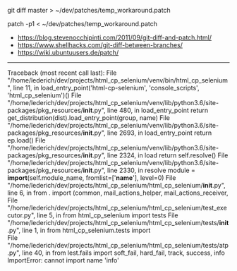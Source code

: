 git diff master > ~/dev/patches/temp_workaround.patch

patch -p1 < ~/dev/patches/temp_workaround.patch



* https://blog.stevenocchipinti.com/2011/09/git-diff-and-patch.html/
* https://www.shellhacks.com/git-diff-between-branches/
* https://wiki.ubuntuusers.de/patch/




----

Traceback (most recent call last):
  File "/home/lederich/dev/projects/html_cp_selenium/venv/bin/html_cp_selenium", line 11, in <module>
    load_entry_point('html-cp-selenium', 'console_scripts', 'html_cp_selenium')()
  File "/home/lederich/dev/projects/html_cp_selenium/venv/lib/python3.6/site-packages/pkg_resources/__init__.py", line 480, in load_entry_point
    return get_distribution(dist).load_entry_point(group, name)
  File "/home/lederich/dev/projects/html_cp_selenium/venv/lib/python3.6/site-packages/pkg_resources/__init__.py", line 2693, in load_entry_point
    return ep.load()
  File "/home/lederich/dev/projects/html_cp_selenium/venv/lib/python3.6/site-packages/pkg_resources/__init__.py", line 2324, in load
    return self.resolve()
  File "/home/lederich/dev/projects/html_cp_selenium/venv/lib/python3.6/site-packages/pkg_resources/__init__.py", line 2330, in resolve
    module = __import__(self.module_name, fromlist=['__name__'], level=0)
  File "/home/lederich/dev/projects/html_cp_selenium/html_cp_selenium/__init__.py", line 6, in <module>
    from . import (common, mail_actions_helper, mail_actions_receiver,
  File "/home/lederich/dev/projects/html_cp_selenium/html_cp_selenium/test_executor.py", line 5, in <module>
    from html_cp_selenium import tests
  File "/home/lederich/dev/projects/html_cp_selenium/html_cp_selenium/tests/__init__.py", line 1, in <module>
    from html_cp_selenium.tests import \
  File "/home/lederich/dev/projects/html_cp_selenium/html_cp_selenium/tests/atp.py", line 40, in <module>
    from lest.fails import soft_fail, hard_fail, track, success, info
ImportError: cannot import name 'info'

